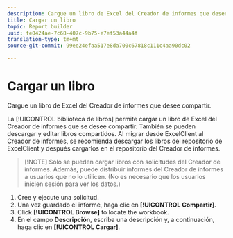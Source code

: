 ```yaml
---
description: Cargue un libro de Excel del Creador de informes que desee compartir.
title: Cargar un libro
topic: Report builder
uuid: fe0424ae-7c68-407c-9b75-e7ef53a44a4f
translation-type: tm+mt
source-git-commit: 99ee24efaa517e8da700c67818c111c4aa90dc02

---
```



# Cargar un libro

Cargue un libro de Excel del Creador de informes que desee compartir.

La [!UICONTROL biblioteca de libros] permite cargar un libro de Excel del Creador de informes que se desee compartir. También se pueden descargar y editar libros compartidos. Al migrar desde ExcelClient al Creador de informes, se recomienda descargar los libros del repositorio de ExcelClient y después cargarlos en el repositorio del Creador de informes.

> [!NOTE] Solo se pueden cargar libros con solicitudes del Creador de informes. Además, puede distribuir informes del Creador de informes a usuarios que no lo utilicen. (No es necesario que los usuarios inicien sesión para ver los datos.)

1. Cree y ejecute una solicitud.
1. Una vez guardado el informe, haga clic en **[!UICONTROL Compartir]**.
1. Click **[!UICONTROL Browse]** to locate the workbook.
1. En el campo **Descripción**, escriba una descripción y, a continuación, haga clic en **[!UICONTROL Cargar]**.
